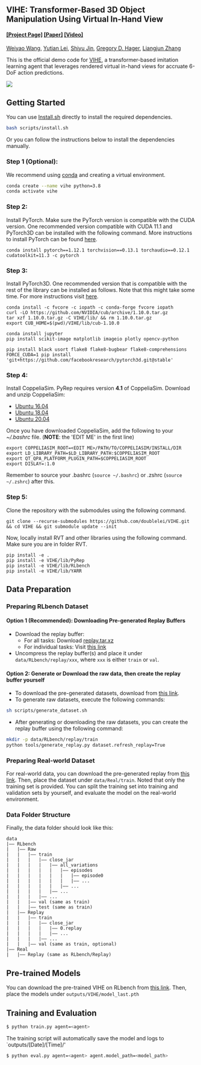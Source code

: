 ## VIHE: Transformer-Based 3D Object Manipulation Using Virtual In-Hand View

#### [[Project Page]](https://vihe-3d.github.io/) [[Paper]](*.pdf) [[Video]]()

[Weiyao Wang](https://wangweiyao.github.io/about-me/), [Yutian Lei](https://doublelei.me/), [Shiyu Jin](https://scholar.google.com/citations?user=GdYgso8AAAAJ&hl=en), [Gregory D. Hager](https://www.cs.jhu.edu/hager/), [Liangjun Zhang](https://www.cs.unc.edu/~zlj/) 

This is the official demo code for [VIHE](https://vihe-3d.github.io/), a transformer-based imitation learning agent that leverages rendered virtual in-hand views for accruate 6-DoF action predictions.


<!-- If you find this work useful in your research, please cite using the following BibTeX:

```bibtex
``` -->

<img src="media/overview.gif"/>

## Getting Started
You can use [Install.sh](scripts/install.sh) directly to install the required dependencies. 
```bash
bash scripts/install.sh
```

Or you can follow the instructions below to install the dependencies manually.

### **Step 1 (Optional):**
We recommend using [conda](https://docs.conda.io/en/latest/miniconda.html) and creating a virtual environment.
```bash
conda create --name vihe python=3.8
conda activate vihe
```

### **Step 2:** 
Install PyTorch. Make sure the PyTorch version is compatible with the CUDA version. One recommended version compatible with CUDA 11.1 and PyTorch3D can be installed with the following command. More instructions to install PyTorch can be found [here](https://pytorch.org/).
```
conda install pytorch==1.12.1 torchvision==0.13.1 torchaudio==0.12.1 cudatoolkit=11.3 -c pytorch
```

### **Step 3:** 
Install PyTorch3D. One recommended version that is compatible with the rest of the library can be installed as follows. Note that this might take some time. For more instructions visit [here](https://github.com/facebookresearch/pytorch3d/blob/main/INSTALL.md).
```
conda install -c fvcore -c iopath -c conda-forge fvcore iopath
curl -LO https://github.com/NVIDIA/cub/archive/1.10.0.tar.gz
tar xzf 1.10.0.tar.gz -C VIHE/lib/ && rm 1.10.0.tar.gz
export CUB_HOME=$(pwd)/VIHE/lib/cub-1.10.0

conda install jupyter
pip install scikit-image matplotlib imageio plotly opencv-python

pip install black usort flake8 flake8-bugbear flake8-comprehensions
FORCE_CUDA=1 pip install 'git+https://github.com/facebookresearch/pytorch3d.git@stable'
```

### **Step 4:** 
Install CoppeliaSim. PyRep requires version **4.1** of CoppeliaSim. Download and unzip CoppeliaSim: 
- [Ubuntu 16.04](https://www.coppeliarobotics.com/files/CoppeliaSim_Edu_V4_1_0_Ubuntu16_04.tar.xz)
- [Ubuntu 18.04](https://www.coppeliarobotics.com/files/CoppeliaSim_Edu_V4_1_0_Ubuntu18_04.tar.xz)
- [Ubuntu 20.04](https://www.coppeliarobotics.com/files/CoppeliaSim_Edu_V4_1_0_Ubuntu20_04.tar.xz)

Once you have downloaded CoppeliaSim, add the following to your *~/.bashrc* file. (__NOTE__: the 'EDIT ME' in the first line)

```
export COPPELIASIM_ROOT=<EDIT ME>/PATH/TO/COPPELIASIM/INSTALL/DIR
export LD_LIBRARY_PATH=$LD_LIBRARY_PATH:$COPPELIASIM_ROOT
export QT_QPA_PLATFORM_PLUGIN_PATH=$COPPELIASIM_ROOT
export DISLAY=:1.0
```
Remember to source your .bashrc (`source ~/.bashrc`) or  .zshrc (`source ~/.zshrc`) after this.

### **Step 5:** 
Clone the repository with the submodules using the following command.

```
git clone --recurse-submodules https://github.com/doublelei/VIHE.git && cd VIHE && git submodule update --init
```

Now, locally install RVT and other libraries using the following command. Make sure you are in folder RVT.
```
pip install -e .
pip install -e VIHE/lib/PyRep 
pip install -e VIHE/lib/RLbench 
pip install -e VIHE/lib/YARR 
``` 
 
## Data Preparation
### Preparing RLbench Dataset
#### Option 1 (Recommended): Downloading Pre-generated Replay Buffers
- Download the replay buffer:
  - For all tasks: Download [replay.tar.xz](https://drive.google.com/file/d/1wOkLk8ymsp3TCFWOPOQLZZJ4OIZXRUjw/view?usp=drive_link)
  - For individual tasks: Visit [this link](https://drive.google.com/drive/folders/1n_vBXEL2lWmJTNxwQIuI_NinAGGhby5m?usp=drive_link)
- Uncompress the replay buffer(s) and place it under `data/RLbench/replay/xxx`, where `xxx` is either `train` or `val`.

#### Option 2: Generate or Download the raw data, then create the replay buffer yourself
- To download the pre-generated datasets, download from [this link](https://drive.google.com/drive/folders/0B2LlLwoO3nfZfkFqMEhXWkxBdjJNNndGYl9uUDQwS1pfNkNHSzFDNGwzd1NnTmlpZXR1bVE?resourcekey=0-jRw5RaXEYRLe2W6aNrNFEQ).
- To generate raw datasets, execute the following commands:
```bash
sh scripts/generate_dataset.sh
```
- After generating or downloading the raw datasets, you can create the replay buffer using the following command:
```bash
mkdir -p data/RLbench/replay/train 
python tools/generate_replay.py dataset.refresh_replay=True
```
### Preparing Real-world Dataset
For real-world data, you can download the pre-generated replay from [this link](https://drive.google.com/file/d/1OWPfTBxGPKBPiCOIGQGWSH6GkRLBmQ6F/view?usp=sharing). Then, place the dataset under `data/Real/train`. Noted that only the training set is provided. You can split the training set into training and validation sets by yourself, and evaluate the model on the real-world environment.


### Data Folder Structure
Finally, the data folder should look like this:
```
data
|—— RLbench
|   |—— Raw
|   |   |—— train
|   |   |   |—— close_jar
|   |   |   |   |—— all_variations
|   |   |   |   |   |—— episodes
|   |   |   |   |   |   |—— episode0
|   |   |   |   |   |   |—— ...
|   |   |   |   |   |—— ...
|   |   |   |   |—— ...
|   |   |   |—— ...
|   |   |—— val (same as train)
|   |   |—— test (same as train)
|   |—— Replay
|   |   |—— train
|   |   |   |—— close_jar
|   |   |   |   |—— 0.replay
|   |   |   |   |—— ...
|   |   |   |—— ...
|   |   |—— val (same as train, optional)
|—— Real
|   |—— Replay (same as RLbench/Replay)
```



## Pre-trained Models
You can download the pre-trained VIHE on RLbench from [this link](https://drive.google.com/file/d/1fkcQuZ7CFTmcZrzlEvETIbSf6Yb-96qw/view?usp=sharing). Then, place the models under `outputs/VIHE/model_last.pth`

## Training and Evaluation
```bash
$ python train.py agent=<agent>
```
The training script will automatically save the model and logs to `outputs/[Date]/[Time]/'

```bash
$ python eval.py agent=<agent> agent.model_path=<model_path>
```



